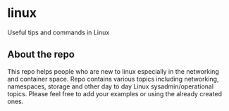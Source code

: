 # linux
Useful tips and commands in Linux
## About the repo
This repo helps people who are new to linux especially in the networking and container space. Repo contains various topics including networking, namespaces, storage and other day to day Linux sysadmin/operational topics. 
Please feel free to add your examples or using the already created ones. 
